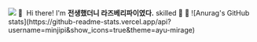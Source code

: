 <p><a href="https://blog.naver.com/ghdalswl77" target="_blank"><img src="https://img.shields.io/badge/Blog-DD0B78?style=flat-square&logo=GitHub%20Sponsors&logoColor=white"/></a>
👋&nbsp; Hi there! I'm <b>전생했더니 라즈베리파이였다.</b> skilled 🚀 💖
![Anurag's GitHub stats](https://github-readme-stats.vercel.app/api?username=minjipi&show_icons=true&theme=ayu-mirage)
</p>
